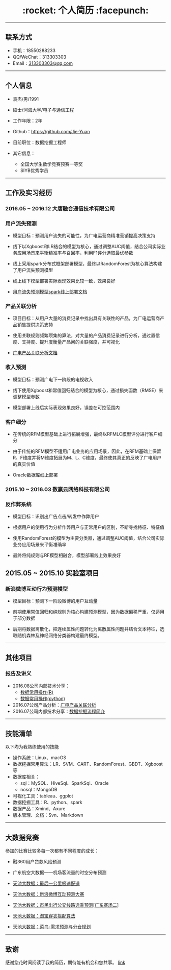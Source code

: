 <h1 align = "center">:rocket: 个人简历 :facepunch:</h1>

---
## 联系方式
- 手机：18550288233
- QQ/WeChat：313303303
- Email：313303303@qq.com

---
## 个人信息

 - 袁杰/男/1991
 - 硕士/河海大学/电子与通信工程
 - 工作年限：2年
 - Github：https://github.com/Jie-Yuan
 - 目前职位：数据挖掘工程师

 - 其它信息：
    - 全国大学生数学竞赛预赛一等奖
    - SIYB优秀学员

---

## 工作及实习经历

### 2016.05 ~ 2016.12 大唐融合通信技术有限公司

### 用户流失预测

- 模型目标：预测用户流失的可能性，为广电运营商精准营销提高决策支持

- 线下以Xgboost和LR结合的模型为核心，通过调整AUC阈值，结合公司实际业务应用场景来平衡精准率与召回率，利用F1评分选取最优参数

- 线上采用spark分布式框架部署模型，最终以RandomForest为核心算法构建了用户流失预测模型

- 线上线下模型部署实际表现效果比较一致，效果良好

- [用户流失预测模型spark线上部署文档](http://note.youdao.com/noteshare?id=8598264aa8f781dfb96b633e7839d4d7)

### 产品关联分析

- 项目目标：从用户大量的消费记录中找出具有关联性的产品，为广电运营商产品销售提供决策支持

- 使用关联规则频繁项集的算法，对大量的产品消费记录进行分析，通过置信度、支持度、提升度衡量产品间的关联强度，并可视化

- [广电产品关联分析文档](http://note.youdao.com/noteshare?id=271b6924d16a4d59f8355cf89b5b4f92)


### 收入预测

- 模型目标：预测广电下一阶段的电视收入

- 线下使用Xgboost和常值回归结合的模型为核心，通过损失函数（RMSE）来调整模型参数

- 模型部署上线后实际表现效果良好，误差在可控范围内

### 客户细分

- 在传统的RFM模型基础上进行拓展增强，最终以RFMLC模型评分进行客户细分

- 由于传统的RFM模型不适用广电业务的应用场景，因此，在RFM基础上保留R、F维度并将M维度拓展为M、L、C维度，最终使其真正的反映了广电用户的真实价值

- Oracle数据库线上部署


### 2015.10 ~ 2016.03 数赢云网络科技有限公司

### 反作弊系统

- 模型目标：识别出广告点击/转发中作弊用户

- 根据用户的使用行为分析作弊用户与正常用户的区别，不断寻找特征、特征值

- 使用RandomForest的模型为主要分类器，通过调整AUC阈值，结合公司实际业务应用场景来平衡准确率

- 最终将纯规则与RF模型相融合，模型部署线上效果良好




## 2015.05 ~ 2015.10 实验室项目

### 新浪微博互动行为预测模型

- 模型目标：预测下一阶段微博的用户互动量

- 前期使用常值回归和纯规则为核心构建预测模型，因为数据偏移严重，仅适用于部分数据

- 后期将数据离散化，把连续属性问题转化为离散属性问题并结合文本特征，选取随机森林及神经网络分类器构建最终模型。

---
## 其他项目

### 报告及讲义

 - 2016.08公司内部技术分享：
    - [数据常用操作(R)](http://note.youdao.com/noteshare?id=3376830b87f43525b9bb2a6e00c5e3dc)
    - [数据常用操作(python)](http://note.youdao.com/noteshare?id=b0b03b5b2c8084f0857518ea08af0091)
 - 2016.07公司产品分析：[广电产品关联分析](http://note.youdao.com/noteshare?id=271b6924d16a4d59f8355cf89b5b4f92)
 - 2016.07公司内部技术分享：[数据挖掘流程简介](http://note.youdao.com/noteshare?id=0568bf8e93ff81b4ac81f48e4f256530)



---
## 技能清单

以下均为我熟练使用的技能

- 操作系统：Linux、macOS
- 数据挖掘常用算法：LR、SVM、CART、RandomForest、GBDT、Xgboost等
- 数据库相关：
    - sql：MySQL、HiveSql、SparkSql、Oracle
    - nosql：MongoDB
- 可视化工具：tableau、ggplot
- 数据挖掘工具：R、python、spark
- 数据产品：Xmind、Axure
- 版本管理、文档：Svn、Markdown



---
## 大数据竞赛

参加的比赛比较多每一次都有不同程度的成长：

- 融360用户贷款风险预测
- 广东航空大数据——机场客流量的时空分布预测
- [天池大数据：最后一公里极速配送](http://note.youdao.com/noteshare?id=0bb5e3f202dcc988c90b71d654d41182)

- [天池大数据：新浪微博互动预测大赛](http://note.youdao.com/noteshare?id=19a5fd7cb19b3b959e487d6dba1e5cec)

- [天池大数据：市民出行公交线路选乘预测[广东赛场二]](http://note.youdao.com/noteshare?id=5fa800f5894a7bf918b4c990f633c8f0)

- [天池大数据：淘宝穿衣搭配算法](http://note.youdao.com/noteshare?id=854a246029d0e996b2895fe9b2ece8eb)

- [天池大数据：菜鸟-需求预测与分仓规划](http://note.youdao.com/noteshare?id=7cdcc5dcd0b9120152f48be9d483cc07)


---

## 致谢
感谢您花时间阅读了我的简历，期待能有机会和您共事。
[link](http://note.youdao.com/)
